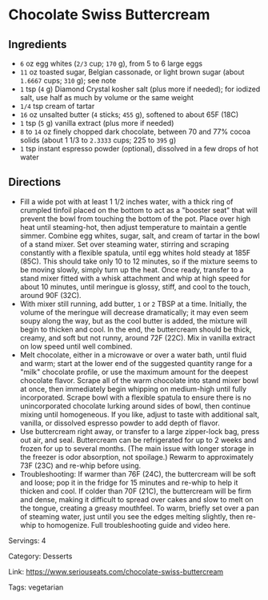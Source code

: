 # Chocolate Swiss Buttercream

## Ingredients

- `6` oz egg whites (`2/3` cup; `170` g), from 5 to 6 large eggs
- `11` oz toasted sugar, Belgian cassonade, or light brown sugar (about `1.6667` cups; `310` g); see note
- `1` tsp (`4` g) Diamond Crystal kosher salt (plus more if needed); for iodized salt, use half as much by volume or the same weight
- `1/4` tsp cream of tartar
- `16` oz unsalted butter (`4` sticks; `455` g), softened to about 65F (18C)
- `1` tsp (`5` g) vanilla extract (plus more if needed)
- `8` to `14` oz finely chopped dark chocolate, between 70 and 77% cocoa solids (about 1 1/3 to `2.3333` cups; 225 to `395` g)
- `1` tsp instant espresso powder (optional), dissolved in a few drops of hot water

## Directions

- Fill a wide pot with at least 1 1/2 inches water, with a thick ring of crumpled tinfoil placed on the bottom to act as a "booster seat" that will prevent the bowl from touching the bottom of the pot. Place over high heat until steaming-hot, then adjust temperature to maintain a gentle simmer. Combine egg whites, sugar, salt, and cream of tartar in the bowl of a stand mixer. Set over steaming water, stirring and scraping constantly with a flexible spatula, until egg whites hold steady at 185F (85C). This should take only 10 to 12 minutes, so if the mixture seems to be moving slowly, simply turn up the heat. Once ready, transfer to a stand mixer fitted with a whisk attachment and whip at high speed for about 10 minutes, until meringue is glossy, stiff, and cool to the touch, around 90F (32C).
- With mixer still running, add butter, `1` or `2` TBSP at a time. Initially, the volume of the meringue will decrease dramatically; it may even seem soupy along the way, but as the cool butter is added, the mixture will begin to thicken and cool. In the end, the buttercream should be thick, creamy, and soft but not runny, around 72F (22C). Mix in vanilla extract on low speed until well combined.
- Melt chocolate, either in a microwave or over a water bath, until fluid and warm; start at the lower end of the suggested quantity range for a "milk" chocolate profile, or use the maximum amount for the deepest chocolate flavor. Scrape all of the warm chocolate into stand mixer bowl at once, then immediately begin whipping on medium-high until fully incorporated. Scrape bowl with a flexible spatula to ensure there is no unincorporated chocolate lurking around sides of bowl, then continue mixing until homogeneous. If you like, adjust to taste with additional salt, vanilla, or dissolved espresso powder to add depth of flavor.
- Use buttercream right away, or transfer to a large zipper-lock bag, press out air, and seal. Buttercream can be refrigerated for up to 2 weeks and frozen for up to several months. (The main issue with longer storage in the freezer is odor absorption, not spoilage.) Rewarm to approximately 73F (23C) and re-whip before using.
- Troubleshooting: If warmer than 76F (24C), the buttercream will be soft and loose; pop it in the fridge for 15 minutes and re-whip to help it thicken and cool. If colder than 70F (21C), the buttercream will be firm and dense, making it difficult to spread over cakes and slow to melt on the tongue, creating a greasy mouthfeel. To warm, briefly set over a pan of steaming water, just until you see the edges melting slightly, then re-whip to homogenize. Full troubleshooting guide and video here.

Servings: 4

Category: Desserts

Link: https://www.seriouseats.com/chocolate-swiss-buttercream

Tags: vegetarian


